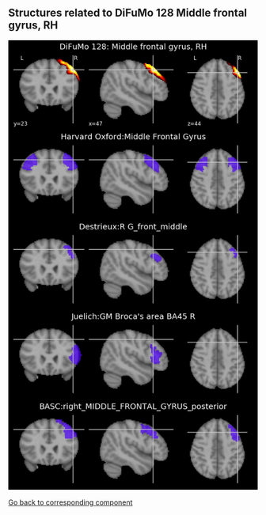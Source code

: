


## Structures related to DiFuMo 128 Middle frontal gyrus, RH

![106](106.jpg "Structures related to DiFuMo 128 Middle frontal gyrus, RH")

[Go back to corresponding component](https://parietal-inria.github.io/DiFuMo/128/html/106.html)